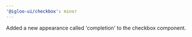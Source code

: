 ```yaml
---
'@igloo-ui/checkbox': minor
---
```


Added a new appearance called 'completion' to the checkbox component.

